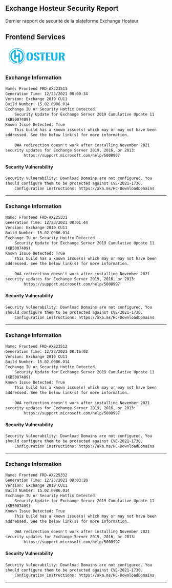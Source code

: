 ## Exchange Hosteur Security Report
Dernier rapport de securité de la plateforme Exchange Hosteur

## Frontend Services
![logo](img/logo-hosteur_2021.png)

### Exchange Information
	Name: Frontend FRD-AX223511
	Generation Time: 12/23/2021 08:09:34
	Version: Exchange 2019 CU11
	Build Number: 15.02.0986.014
	Exchange IU or Security Hotfix Detected.
		Security Update for Exchange Server 2019 Cumulative Update 11 (KB5007409)
	Known Issue Detected: True
		This build has a known issue(s) which may or may not have been addressed. See the below link(s) for more information.

		OWA redirection doesn't work after installing November 2021 security updates for Exchange Server 2019, 2016, or 2013:
			https://support.microsoft.com/help/5008997

#### Security Vulnerability
	Security Vulnerability: Download Domains are not configured. You should configure them to be protected against CVE-2021-1730.
		Configuration instructions: https://aka.ms/HC-DownloadDomains

---
### Exchange Information
	Name: Frontend FRD-AX225331
	Generation Time: 12/23/2021 08:01:44
	Version: Exchange 2019 CU11
	Build Number: 15.02.0986.014
	Exchange IU or Security Hotfix Detected.
		Security Update for Exchange Server 2019 Cumulative Update 11 (KB5007409)
	Known Issue Detected: True
		This build has a known issue(s) which may or may not have been addressed. See the below link(s) for more information.

		OWA redirection doesn't work after installing November 2021 security updates for Exchange Server 2019, 2016, or 2013:
			https://support.microsoft.com/help/5008997

#### Security Vulnerability
	Security Vulnerability: Download Domains are not configured. You should configure them to be protected against CVE-2021-1730.
		Configuration instructions: https://aka.ms/HC-DownloadDomains

---
### Exchange Information
	Name: Frontend FRD-AX223512
	Generation Time: 12/23/2021 08:16:02
	Version: Exchange 2019 CU11
	Build Number: 15.02.0986.014
	Exchange IU or Security Hotfix Detected.
		Security Update for Exchange Server 2019 Cumulative Update 11 (KB5007409)
	Known Issue Detected: True
		This build has a known issue(s) which may or may not have been addressed. See the below link(s) for more information.

		OWA redirection doesn't work after installing November 2021 security updates for Exchange Server 2019, 2016, or 2013:
			https://support.microsoft.com/help/5008997

#### Security Vulnerability
	Security Vulnerability: Download Domains are not configured. You should configure them to be protected against CVE-2021-1730.
		Configuration instructions: https://aka.ms/HC-DownloadDomains

---
### Exchange Information
	Name: Frontend FRD-AX225332
	Generation Time: 12/23/2021 08:03:20
	Version: Exchange 2019 CU11
	Build Number: 15.02.0986.014
	Exchange IU or Security Hotfix Detected.
		Security Update for Exchange Server 2019 Cumulative Update 11 (KB5007409)
	Known Issue Detected: True
		This build has a known issue(s) which may or may not have been addressed. See the below link(s) for more information.

		OWA redirection doesn't work after installing November 2021 security updates for Exchange Server 2019, 2016, or 2013:
			https://support.microsoft.com/help/5008997

#### Security Vulnerability
	Security Vulnerability: Download Domains are not configured. You should configure them to be protected against CVE-2021-1730.
		Configuration instructions: https://aka.ms/HC-DownloadDomains

---
